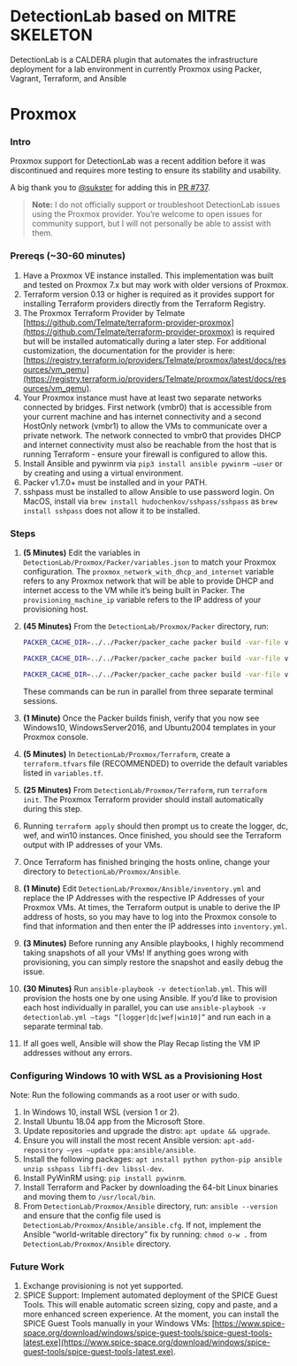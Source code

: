 # DetectionLab based on MITRE SKELETON

DetectionLab is a CALDERA plugin that automates the infrastructure deployment for a lab environment in currently Proxmox using Packer, Vagrant, Terraform, and Ansible


# Proxmox

### Intro [<i class="fas fa-link fa-lg"></i>](https://detectionlab.network/deployment/proxmox/#intro)

Proxmox support for DetectionLab was a recent addition before it was discontinued and requires more testing to ensure its stability and usability.

A big thank you to [@sukster](https://github.com/sukster) for adding this in [PR #737](https://github.com/clong/DetectionLab/pull/737).

> **Note:** I do not officially support or troubleshoot DetectionLab issues using the Proxmox provider. You’re welcome to open issues for community support, but I will not personally be able to assist with them.

### Prereqs (~30-60 minutes) [<i class="fas fa-link fa-lg"></i>](https://detectionlab.network/deployment/proxmox/#prereqs-30-60-minutes)

1. Have a Proxmox VE instance installed. This implementation was built and tested on Proxmox 7.x but may work with older versions of Proxmox.
2. Terraform version 0.13 or higher is required as it provides support for installing Terraform providers directly from the Terraform Registry.
3. The Proxmox Terraform Provider by Telmate [https://github.com/Telmate/terraform-provider-proxmox](https://github.com/Telmate/terraform-provider-proxmox) is required but will be installed automatically during a later step. For additional customization, the documentation for the provider is here: [https://registry.terraform.io/providers/Telmate/proxmox/latest/docs/resources/vm_qemu](https://registry.terraform.io/providers/Telmate/proxmox/latest/docs/resources/vm_qemu).
4. Your Proxmox instance must have at least two separate networks connected by bridges. First network (vmbr0) that is accessible from your current machine and has internet connectivity and a second HostOnly network (vmbr1) to allow the VMs to communicate over a private network. The network connected to vmbr0 that provides DHCP and internet connectivity must also be reachable from the host that is running Terraform - ensure your firewall is configured to allow this.
5. Install Ansible and pywinrm via `pip3 install ansible pywinrm –user` or by creating and using a virtual environment.
6. Packer v1.7.0+ must be installed and in your PATH.
7. sshpass must be installed to allow Ansible to use password login. On MacOS, install via `brew install hudochenkov/sshpass/sshpass` as `brew install sshpass` does not allow it to be installed.

### Steps [<i class="fas fa-link fa-lg"></i>](https://detectionlab.network/deployment/proxmox/#steps)

1. **(5 Minutes)** Edit the variables in `DetectionLab/Proxmox/Packer/variables.json` to match your Proxmox configuration. The `proxmox_network_with_dhcp_and_internet` variable refers to any Proxmox network that will be able to provide DHCP and internet access to the VM while it’s being built in Packer. The `provisioning_machine_ip` variable refers to the IP address of your provisioning host.
2. **(45 Minutes)** From the `DetectionLab/Proxmox/Packer` directory, run:
   
   ```bash
   PACKER_CACHE_DIR=../../Packer/packer_cache packer build -var-file variables.json windows_10_proxmox.json
   ```

   ```bash
   PACKER_CACHE_DIR=../../Packer/packer_cache packer build -var-file variables.json windows_2016_proxmox.json
   ```

   ```bash
   PACKER_CACHE_DIR=../../Packer/packer_cache packer build -var-file variables.json ubuntu2004_proxmox.json
   ```

   These commands can be run in parallel from three separate terminal sessions.

3. **(1 Minute)** Once the Packer builds finish, verify that you now see Windows10, WindowsServer2016, and Ubuntu2004 templates in your Proxmox console.
4. **(5 Minutes)** In `DetectionLab/Proxmox/Terraform`, create a `terraform.tfvars` file (RECOMMENDED) to override the default variables listed in `variables.tf`.
5. **(25 Minutes)** From `DetectionLab/Proxmox/Terraform`, run `terraform init`. The Proxmox Terraform provider should install automatically during this step.
6. Running `terraform apply` should then prompt us to create the logger, dc, wef, and win10 instances. Once finished, you should see the Terraform output with IP addresses of your VMs.
7. Once Terraform has finished bringing the hosts online, change your directory to `DetectionLab/Proxmox/Ansible`.
8. **(1 Minute)** Edit `DetectionLab/Proxmox/Ansible/inventory.yml` and replace the IP Addresses with the respective IP Addresses of your Proxmox VMs. At times, the Terraform output is unable to derive the IP address of hosts, so you may have to log into the Proxmox console to find that information and then enter the IP addresses into `inventory.yml`.
9. **(3 Minutes)** Before running any Ansible playbooks, I highly recommend taking snapshots of all your VMs! If anything goes wrong with provisioning, you can simply restore the snapshot and easily debug the issue.
10. **(30 Minutes)** Run `ansible-playbook -v detectionlab.yml`. This will provision the hosts one by one using Ansible. If you’d like to provision each host individually in parallel, you can use `ansible-playbook -v detectionlab.yml –tags “[logger|dc|wef|win10]”` and run each in a separate terminal tab.
11. If all goes well, Ansible will show the Play Recap listing the VM IP addresses without any errors.

### Configuring Windows 10 with WSL as a Provisioning Host [<i class="fas fa-link fa-lg"></i>](https://detectionlab.network/deployment/proxmox/#configuring-windows-10-with-wsl-as-a-provisioning-host)

Note: Run the following commands as a root user or with sudo.

1. In Windows 10, install WSL (version 1 or 2).
2. Install Ubuntu 18.04 app from the Microsoft Store.
3. Update repositories and upgrade the distro: `apt update && upgrade`.
4. Ensure you will install the most recent Ansible version: `apt-add-repository –yes –update ppa:ansible/ansible`.
5. Install the following packages: `apt install python python-pip ansible unzip sshpass libffi-dev libssl-dev`.
6. Install PyWinRM using: `pip install pywinrm`.
7. Install Terraform and Packer by downloading the 64-bit Linux binaries and moving them to `/usr/local/bin`.
8. From `DetectionLab/Proxmox/Ansible` directory, run: `ansible --version` and ensure that the config file used is `DetectionLab/Proxmox/Ansible/ansible.cfg`. If not, implement the Ansible “world-writable directory” fix by running: `chmod o-w .` from `DetectionLab/Proxmox/Ansible` directory.

### Future Work [<i class="fas fa-link fa-lg"></i>](https://detectionlab.network/deployment/proxmox/#future-work)

1. Exchange provisioning is not yet supported.
2. SPICE Support: Implement automated deployment of the SPICE Guest Tools. This will enable automatic screen sizing, copy and paste, and a more enhanced screen experience. At the moment, you can install the SPICE Guest Tools manually in your Windows VMs: [https://www.spice-space.org/download/windows/spice-guest-tools/spice-guest-tools-latest.exe](https://www.spice-space.org/download/windows/spice-guest-tools/spice-guest-tools-latest.exe).